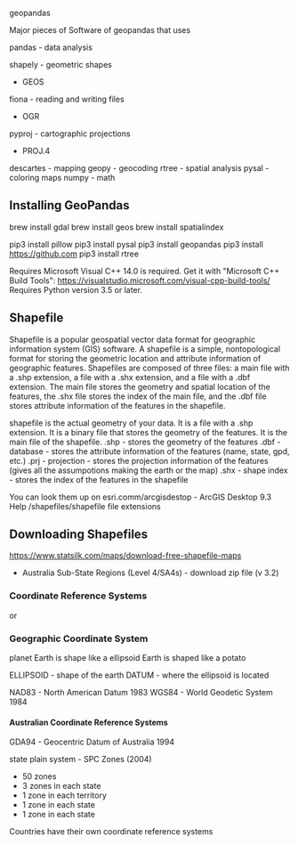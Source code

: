 geopandas

Major pieces of Software of geopandas that uses

pandas - data analysis

shapely - geometric shapes
 - GEOS

 fiona - reading and  writing files
  - OGR

pyproj - cartographic projections
 - PROJ.4

descartes - mapping
geopy - geocoding
rtree - spatial analysis
pysal - coloring maps
numpy - math

## Installing GeoPandas
brew install gdal
brew install geos
brew install spatialindex

pip3 install pillow
pip3 install pysal
pip3 install geopandas
pip3 install https://github.com
pip3 install rtree

Requires Microsoft Visual C++ 14.0 is required. Get it with "Microsoft C++ Build Tools": https://visualstudio.microsoft.com/visual-cpp-build-tools/
Requires Python version 3.5 or later.


## Shapefile
Shapefile is a popular geospatial vector data format for geographic information system (GIS) software. A shapefile is a simple, nontopological format for storing the geometric location and attribute information of geographic features. Shapefiles are composed of three files: a main file with a .shp extension, a file with a .shx extension, and a file with a .dbf extension. The main file stores the geometry and spatial location of the features, the .shx file stores the index of the main file, and the .dbf file stores attribute information of the features in the shapefile.

shapefile is the actual geometry of your data. It is a file with a .shp extension. It is a binary file that stores the geometry of the features. It is the main file of the shapefile.
  .shp - stores the geometry of the features
  .dbf - database - stores the attribute information of the features (name, state, gpd, etc.)
  .prj - projection - stores the projection information of the features (gives all the assumpotions making the earth or the map)
  .shx - shape index - stores the index of the features in the shapefile

You can look them up on esri.comm/arcgisdestop - ArcGIS Desktop 9.3 Help /shapefiles/shapefile file extensions

## Downloading Shapefiles
https://www.statsilk.com/maps/download-free-shapefile-maps

 - Australia Sub-State Regions (Level 4/SA4s) - download zip file (v 3.2)


### Coordinate Reference Systems
or
### Geographic Coordinate System

planet Earth is shape like a ellipsoid
Earth is shaped like a potato

ELLIPSOID - shape of the earth
DATUM - where the ellipsoid is located

NAD83 - North American Datum 1983
WGS84 - World Geodetic System 1984
#### Australian Coordinate Reference Systems
GDA94 - Geocentric Datum of Australia 1994

state plain system - SPC Zones (2004)
  - 50 zones
  - 3 zones in each state
  - 1 zone in each territory
  - 1 zone in each state
  - 1 zone in each state

Countries have their own coordinate reference systems
